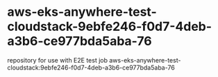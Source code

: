 # aws-eks-anywhere-test-cloudstack-9ebfe246-f0d7-4deb-a3b6-ce977bda5aba-76
repository for use with E2E test job aws-eks-anywhere-test-cloudstack:9ebfe246-f0d7-4deb-a3b6-ce977bda5aba-76
